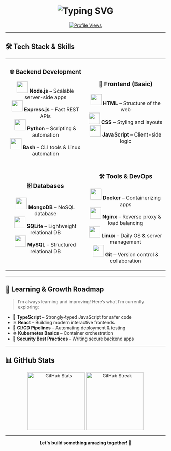 <!-- 💫 Animated Header -->
<h1 align="center">
  <img src="https://readme-typing-svg.demolab.com?font=Fira+Code&size=30&pause=1000&center=true&vCenter=true&width=600&lines=Hi+there!+👋+I'm+MoonDPlus;Backend+Developer+%7C+Linux+Enthusiast;Lifelong+Learner+%7C+Open-Source+Fan" alt="Typing SVG" />
</h1>

<p align="center">
  <a href="https://github.com/MoonDPlus">
    <img src="https://komarev.com/ghpvc/?username=MoonDPlus&style=for-the-badge&color=blue" alt="Profile Views" />
  </a>
</p>

---

## 🛠 Tech Stack & Skills  

<table align="center">
<tr>
<td align="center" width="50%">

### 🌐 Backend Development  
<p>
  <img src="https://skillicons.dev/icons?i=nodejs" width="35"/> <b>Node.js</b> – Scalable server-side apps <br>
  <img src="https://skillicons.dev/icons?i=express" width="35"/> <b>Express.js</b> – Fast REST APIs <br>
  <img src="https://skillicons.dev/icons?i=python" width="35"/> <b>Python</b> – Scripting & automation <br>
  <img src="https://skillicons.dev/icons?i=bash" width="35"/> <b>Bash</b> – CLI tools & Linux automation <br>
</p>

</td>
<td align="center" width="50%">

### 🎨 Frontend (Basic)  
<p>
  <img src="https://skillicons.dev/icons?i=html" width="35"/> <b>HTML</b> – Structure of the web <br>
  <img src="https://skillicons.dev/icons?i=css" width="35"/> <b>CSS</b> – Styling and layouts <br>
  <img src="https://skillicons.dev/icons?i=javascript" width="35"/> <b>JavaScript</b> – Client-side logic <br>
</p>

</td>
</tr>

<tr>
<td align="center" width="50%">

### 🗄 Databases  
<p>
  <img src="https://skillicons.dev/icons?i=mongodb" width="35"/> <b>MongoDB</b> – NoSQL database <br>
  <img src="https://skillicons.dev/icons?i=sqlite" width="35"/> <b>SQLite</b> – Lightweight relational DB <br>
  <img src="https://skillicons.dev/icons?i=mysql" width="35"/> <b>MySQL</b> – Structured relational DB <br>
</p>

</td>
<td align="center" width="50%">

### 🛠 Tools & DevOps  
<p>
  <img src="https://skillicons.dev/icons?i=docker" width="35"/> <b>Docker</b> – Containerizing apps <br>
  <img src="https://skillicons.dev/icons?i=nginx" width="35"/> <b>Nginx</b> – Reverse proxy & load balancing <br>
  <img src="https://skillicons.dev/icons?i=linux" width="35"/> <b>Linux</b> – Daily OS & server management <br>
  <img src="https://skillicons.dev/icons?i=git" width="35"/> <b>Git</b> – Version control & collaboration <br>
</p>

</td>
</tr>
</table>

---

## 🚀 Learning & Growth Roadmap  
> I’m always learning and improving! Here’s what I’m currently exploring:  

- 📘 **TypeScript** – Strongly-typed JavaScript for safer code  
- ⚛️ **React** – Building modern interactive frontends  
- 🔄 **CI/CD Pipelines** – Automating deployment & testing  
- ☸️ **Kubernetes Basics** – Container orchestration  
- 🔐 **Security Best Practices** – Writing secure backend apps  

---

## 📊 GitHub Stats  

<p align="center">
  <img src="https://github-readme-stats.vercel.app/api?username=MoonDPlus&show_icons=true&theme=radical" alt="GitHub Stats" height="180"/>
  <img src="https://github-readme-streak-stats.herokuapp.com/?user=MoonDPlus&theme=radical" alt="GitHub Streak" height="180"/>
</p>

---

<p align="center">
  <b>Let's build something amazing together! 🚀</b>
</p>
